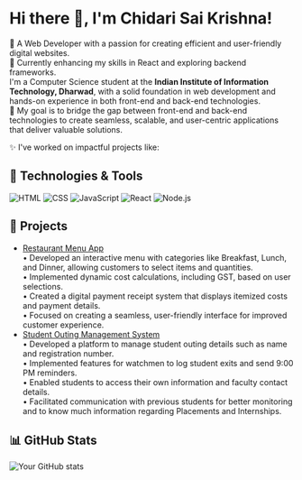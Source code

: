 
# Hi there 👋, I'm Chidari Sai Krishna!  
🚀 A Web Developer with a passion for creating efficient and user-friendly digital websites.  
🌱 Currently enhancing my skills in React and exploring backend frameworks.  
 I'm a Computer Science student at the **Indian Institute of Information Technology, Dharwad**, with a solid foundation in web development and hands-on experience in both front-end and back-end technologies.  
🎯 My goal is to bridge the gap between front-end and back-end technologies to create seamless, scalable, and user-centric applications that deliver valuable solutions.  

✨ I've worked on impactful projects like:  

## 🔧 Technologies & Tools  
![HTML](https://img.shields.io/badge/-HTML5-E34F26?logo=html5&logoColor=white&style=flat)
![CSS](https://img.shields.io/badge/-CSS3-1572B6?logo=css3&logoColor=white&style=flat)
![JavaScript](https://img.shields.io/badge/-JavaScript-F7DF1E?logo=javascript&logoColor=black&style=flat)
![React](https://img.shields.io/badge/-React-61DAFB?logo=react&logoColor=black&style=flat)
![Node.js](https://img.shields.io/badge/-Node.js-339933?logo=node.js&logoColor=white&style=flat)

## 🚀 Projects  
- [Restaurant Menu App](https://github.com/CHIDARISAIKRISHNA/Restaurant_Website)  
• Developed an interactive menu with categories like Breakfast, Lunch, and Dinner, allowing customers to select items and
quantities.<br>
• Implemented dynamic cost calculations, including GST, based on user selections.<br>
• Created a digital payment receipt system that displays itemized costs and payment details.<br>
• Focused on creating a seamless, user-friendly interface for improved customer experience.<br>
- [Student Outing Management System](https://github.com/CHIDARISAIKRISHNA/Student_Outing_Management)  
 • Developed a platform to manage student outing details such as name and registration number.<br>
• Implemented features for watchmen to log student exits and send 9:00 PM reminders.<br>
• Enabled students to access their own information and faculty contact details.<br>
• Facilitated communication with previous students for better monitoring and to know much information regarding
Placements and Internships.

## 📊 GitHub Stats  
![Your GitHub stats](https://github-readme-stats.vercel.app/api?username=CHIDARISAIKRISHNA&show_icons=true&theme=radical)  


